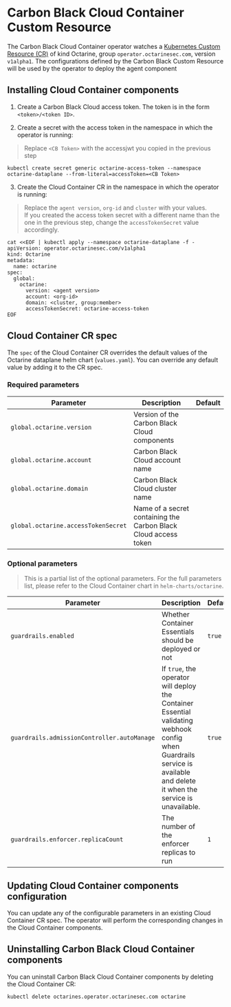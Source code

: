 # Carbon Black Cloud Container Custom Resource 

The Carbon Black Cloud Container operator watches a [Kubernetes Custom Resource (CR)](https://kubernetes.io/docs/concepts/extend-kubernetes/api-extension/custom-resources/) of kind Octarine, group `operator.octarinesec.com`, version `v1alpha1`. 
The configurations defined by the Carbon Black Custom Resource will be used by the operator to deploy the agent component

## Installing Cloud Container components
1. Create a Carbon Black Cloud access token. The token is in the form `<token>/<token ID>`.

2. Create a secret with the access token in the namespace in which the operator is running:

> Replace `<CB Token>` with the accessjwt you copied in the previous step

```shell script
kubectl create secret generic octarine-access-token --namespace octarine-dataplane --from-literal=accessToken=<CB Token>
```

3. Create the Cloud Container CR in the namespace in which the operator is running:
> Replace the `agent version`, `org-id` and `cluster` with your values.  
> If you created the access token secret with a different name than the one in the previous step, change the `accessTokenSecret` value accordingly.

```shell script
cat <<EOF | kubectl apply --namespace octarine-dataplane -f -
apiVersion: operator.octarinesec.com/v1alpha1
kind: Octarine
metadata:
  name: octarine
spec:
  global:
    octarine:
      version: <agent version>
      account: <org-id>
      domain: <cluster, group:member>
      accessTokenSecret: octarine-access-token
EOF
```

## Cloud Container CR spec
The `spec` of the Cloud Container CR overrides the default values of the Octarine dataplane helm chart (`values.yaml`). You can override any default value by adding it to the CR spec.

### Required parameters
| Parameter                           | Description                                                     | Default |
| ----------------------------------- | --------------------------------------------------------------- | ------- |
| `global.octarine.version`           | Version of the Carbon Black Cloud components                    |
| `global.octarine.account`           | Carbon Black Cloud account name                                 |
| `global.octarine.domain`            | Carbon Black Cloud cluster name                                 |
| `global.octarine.accessTokenSecret` | Name of a secret containing the Carbon Black Cloud access token |

### Optional parameters
> This is a partial list of the optional parameters. For the full parameters list, please refer to the Cloud Container chart in `helm-charts/octarine`.

| Parameter                                   | Description                                                                                                                                                               | Default |
| ------------------------------------------- | ------------------------------------------------------------------------------------------------------------------------------------------------------------------------- | ------- |
| `guardrails.enabled`                        | Whether Container Essentials should be deployed or not                                                                                                                    | `true`  |
| `guardrails.admissionController.autoManage` | If `true`, the operator will deploy the Container Essential validating webhook config when Guardrails service is available and delete it when the service is unavailable. | `true`  |
| `guardrails.enforcer.replicaCount`          | The number of the enforcer replicas to run                                                                                                                                | `1`     |

## Updating Cloud Container components configuration
You can update any of the configurable parameters in an existing Cloud Container CR spec. The operator will perform the corresponding changes in the Cloud Container components.

## Uninstalling Carbon Black Cloud Container components
You can uninstall Carbon Black Cloud Container components by deleting the Cloud Container CR:
```shell script
kubectl delete octarines.operator.octarinesec.com octarine
```
